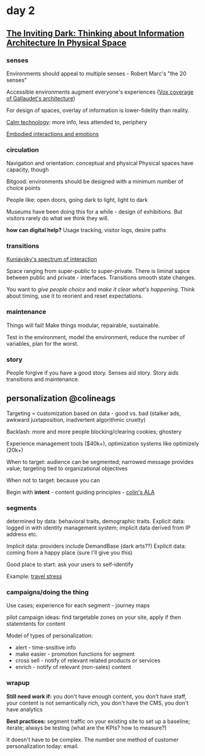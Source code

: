 # day 2

## [The Inviting Dark: Thinking about Information Architecture In Physical Space](http://lanyrd.com/2016/ias16/sdzmpy/)

### senses
Environments should appeal to multiple senses - Robert Marc's "the 20 senses"

Accessible environments augment everyone's experiences ([Vox coverage of Gallaudet's architecture](http://www.vox.com/2016/3/2/11060484/deaf-university-design-architecture))

For design of spaces, overlay of information is lower-fidelity than reality.

[Calm technology](http://www.ubiq.com/hypertext/weiser/acmfuture2endnote.htm): more info, less attended to, periphery

[Embodied interactions and emotions](http://www.erikdahl.io/writing/2016/4/19/embodied-interactions-and-emotions)

### circulation

Navigation and orientation: conceptual and physical
Physical spaces have capacity, though

Bitgood: environments should be designed with a minimum number of choice points

People like: open doors, going dark to light, light to dark

Museums have been doing this for a while - design of exhibitions. But visitors rarely do what we think they will.

**how can digital help?** Usage tracking, visitor logs, desire paths

### transitions
[Kuniavsky's spectrum of interaction](http://www.amazon.com/Smart-Things-Ubiquitous-Computing-Experience/dp/0123748992)

Space ranging from super-public to super-private. There is liminal sapce between public and private  - interfaces. Transitions smooth state changes.

You want to *give people choice* and *make it clear what's happening*. Think about timing, use it to reorient and reset expectations.

### maintenance
Things will fail! Make things modular, repairable, sustainable.

Test in the environment, model the environment, reduce the number of variables, plan for the worst.

### story

People forgive if you have a good story. Senses aid story. Story aids transitions and maintenance.

## personalization @colineags

Targeting = customization based on data - good vs. bad (stalker ads, awkward juxtaposition, inadvertent algorithmic cruelty)

Backlash: more and more people blocking/clearing cookies; ghostery

Experience management tools ($40k+), optimization systems like optimizely (20k+)

When to target: audience can be segmented; narrowed message provides value; targeting tied to organizational objectives

When not to target: because you can

Begin with **intent** - content guiding principles - [colin's ALA](http://alistapart.com/article/approaching-content-strategy-for-personalized-websites)

### segments

determined by data: behavioral traits, demographic traits. Explicit data: logged in with identity management system; implicit data derived from IP address etc.

Implicit data: providers include DemandBase (dark arts??)
Explicit data: coming from a happy place (sure I'll give you this)

Good place to start: ask your users to self-identify

Example: [travel stress](https://hbr.org/web/infographic/2014/04/how-stressful-is-business-travel)

### campaigns/doing the thing

Use cases; experience for each segment - journey maps

pilot campaign ideas: find targetable zones on your site, apply if then statemtents for content

Model of types of personalization:

- alert - time-snsitive info
- make easier - promotion functions for segment
- cross sell - notify of relevant related products or services
- enrich - notify of relevant (non-sales) content

### wrapup

**Still need work if:** you don't have enough content, you don't have staff, your content is not semantically rich, you don't have the CMS, you don't have analytics

**Best practices:** segment traffic on your existing site to set up a baseline; iterate; always be testing (what are the KPIs? how to measure?)

It doesn't have to be complex. The number one method of customer personalization today: email.